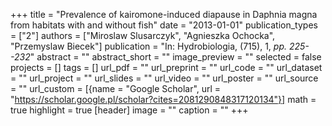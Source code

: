 +++
title = "Prevalence of kairomone-induced diapause in Daphnia magna from habitats with and without fish"
date = "2013-01-01"
publication_types = ["2"]
authors = ["Miroslaw Slusarczyk", "Agnieszka Ochocka", "Przemyslaw Biecek"]
publication = "In: Hydrobiologia, (715), 1, _pp. 225--232_"
abstract = ""
abstract_short = ""
image_preview = ""
selected = false
projects = []
tags = []
url_pdf = ""
url_preprint = ""
url_code = ""
url_dataset = ""
url_project = ""
url_slides = ""
url_video = ""
url_poster = ""
url_source = ""
url_custom = [{name = "Google Scholar", url = "https://scholar.google.pl/scholar?cites=2081290848317120134"}]
math = true
highlight = true
[header]
image = ""
caption = ""
+++
